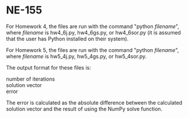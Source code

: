 # NE-155
For Homework 4, the files are run with the command "python *filename*", where *filename* is hw4\_6j.py,
hw4\_6gs.py, or hw4\_6sor.py (it is assumed that the user has Python installed on their system).

For Homework 5, the files are run with the command "python *filename*", where *filename* is hw5\_4j.py,
hw5\_4gs.py, or hw5\_4sor.py.

The output format for these files is:

number of iterations  
solution vector  
error

The error is calculated as the absolute difference between the calculated solution vector and the result 
of using the NumPy solve function.
